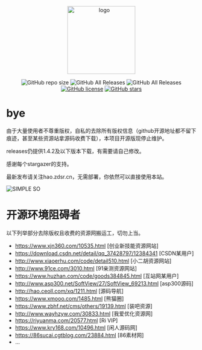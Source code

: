 <p align="center">
  <a href="https://hao.zdsr.cn/" target="_blank">
    <img width="180" src="https://s1.ax1x.com/2020/06/13/tvwVuF.png" alt="logo">
  </a>
</p>
<p align="center">
  <img alt="GitHub repo size" src="https://img.shields.io/github/repo-size/616620131/Simple-Search-Page">
  <img alt="GitHub All Releases" src="https://img.shields.io/github/downloads/616620131/Simple-Search-Page/total">
  <img alt="GitHub All Releases" src="https://img.shields.io/github/downloads/616620131/Simple-Search-Page/latest/total">
  <a href="https://github.com/616620131/Simple-Search-Page/blob/master/LICENSE"><img alt="GitHub license" src="https://img.shields.io/github/license/616620131/Simple-Search-Page"></a>
  <a href="https://github.com/616620131/Simple-Search-Page/stargazers"><img alt="GitHub stars" src="https://img.shields.io/github/stars/616620131/Simple-Search-Page?style=social"></a>
</p>

# bye
由于大量使用者不尊重版权，自私的去除所有版权信息（github开源地址都不留下痕迹，甚至某些资源站拿源码收费下载），本项目开源版现停止维护。

releases仍提供1.4.2及以下版本下载，有需要请自己修改。

感谢每个stargazer的支持。

最新发布请关注hao.zdsr.cn，无需部署，你依然可以直接使用本站。

![SIMPLE SO](https://s1.ax1x.com/2020/06/13/tvdfXD.png)

# 开源环境阻碍者
以下列举部分去除版权且收费的资源网搬运工，切勿上当。
 - https://www.xjn360.com/10535.html [创业新技能资源网站]
 - https://download.csdn.net/detail/qq_37428797/12384341 [CSDN某用户]
 - http://www.xiaoerhu.com/code/detail510.html [小二胡资源网站]
 - http://www.91ce.com/3010.html [91亲测资源网站]
 - https://www.huzhan.com/code/goods384845.html [互站网某用户]
 - http://www.asp300.net/SoftView/27/SoftView_69213.html [asp300源码]
 - http://hao.ceoll.com/xq/1211.html [源码导航]
 - https://www.xmooo.com/1485.html [熊猫圈]
 - https://www.zbhf.net/cms/others/19139.html [装吧资源]
 - http://www.wayhzyw.com/30833.html [我爱优化资源网]
 - https://riyuanma.com/20577.html [Ri VIP]
 - https://www.kry168.com/10496.html [闲人源码网]
 - https://86sucai.cgtblog.com/23884.html [86素材网]
 - ...
